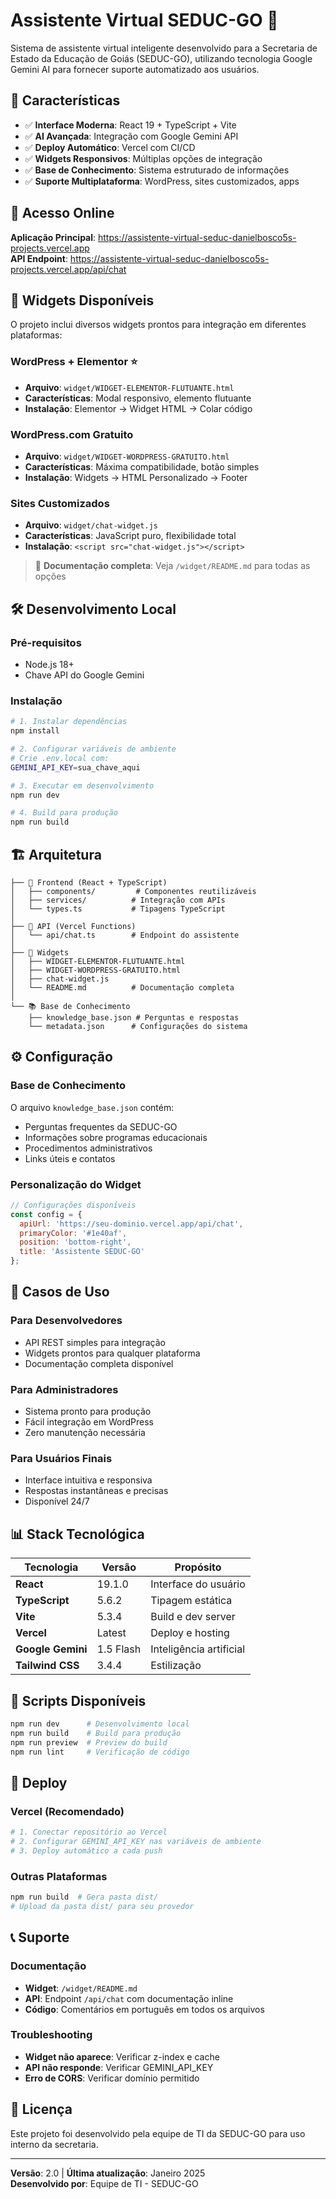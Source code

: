 # Assistente Virtual SEDUC-GO 🤖

Sistema de assistente virtual inteligente desenvolvido para a Secretaria de Estado da Educação de Goiás (SEDUC-GO), utilizando tecnologia Google Gemini AI para fornecer suporte automatizado aos usuários.

## 🌟 Características

- ✅ **Interface Moderna**: React 19 + TypeScript + Vite
- ✅ **AI Avançada**: Integração com Google Gemini API
- ✅ **Deploy Automático**: Vercel com CI/CD
- ✅ **Widgets Responsivos**: Múltiplas opções de integração
- ✅ **Base de Conhecimento**: Sistema estruturado de informações
- ✅ **Suporte Multiplataforma**: WordPress, sites customizados, apps

## 🚀 Acesso Online

**Aplicação Principal**: https://assistente-virtual-seduc-danielbosco5s-projects.vercel.app  
**API Endpoint**: https://assistente-virtual-seduc-danielbosco5s-projects.vercel.app/api/chat

## 📱 Widgets Disponíveis

O projeto inclui diversos widgets prontos para integração em diferentes plataformas:

### WordPress + Elementor ⭐
- **Arquivo**: `widget/WIDGET-ELEMENTOR-FLUTUANTE.html`
- **Características**: Modal responsivo, elemento flutuante
- **Instalação**: Elementor → Widget HTML → Colar código

### WordPress.com Gratuito
- **Arquivo**: `widget/WIDGET-WORDPRESS-GRATUITO.html`
- **Características**: Máxima compatibilidade, botão simples
- **Instalação**: Widgets → HTML Personalizado → Footer

### Sites Customizados
- **Arquivo**: `widget/chat-widget.js`
- **Características**: JavaScript puro, flexibilidade total
- **Instalação**: `<script src="chat-widget.js"></script>`

> 📂 **Documentação completa**: Veja `/widget/README.md` para todas as opções

## 🛠️ Desenvolvimento Local

### Pré-requisitos
- Node.js 18+
- Chave API do Google Gemini

### Instalação
```bash
# 1. Instalar dependências
npm install

# 2. Configurar variáveis de ambiente
# Crie .env.local com:
GEMINI_API_KEY=sua_chave_aqui

# 3. Executar em desenvolvimento
npm run dev

# 4. Build para produção
npm run build
```

## 🏗️ Arquitetura

```
├── 📱 Frontend (React + TypeScript)
│   ├── components/         # Componentes reutilizáveis
│   ├── services/          # Integração com APIs
│   └── types.ts           # Tipagens TypeScript
│
├── 🔌 API (Vercel Functions)
│   └── api/chat.ts        # Endpoint do assistente
│
├── 🎨 Widgets
│   ├── WIDGET-ELEMENTOR-FLUTUANTE.html
│   ├── WIDGET-WORDPRESS-GRATUITO.html
│   ├── chat-widget.js
│   └── README.md          # Documentação completa
│
└── 📚 Base de Conhecimento
    ├── knowledge_base.json # Perguntas e respostas
    └── metadata.json      # Configurações do sistema
```

## ⚙️ Configuração

### Base de Conhecimento
O arquivo `knowledge_base.json` contém:
- Perguntas frequentes da SEDUC-GO
- Informações sobre programas educacionais
- Procedimentos administrativos
- Links úteis e contatos

### Personalização do Widget
```javascript
// Configurações disponíveis
const config = {
  apiUrl: 'https://seu-dominio.vercel.app/api/chat',
  primaryColor: '#1e40af',
  position: 'bottom-right',
  title: 'Assistente SEDUC-GO'
};
```

## 🎯 Casos de Uso

### Para Desenvolvedores
- API REST simples para integração
- Widgets prontos para qualquer plataforma
- Documentação completa disponível

### Para Administradores
- Sistema pronto para produção
- Fácil integração em WordPress
- Zero manutenção necessária

### Para Usuários Finais
- Interface intuitiva e responsiva
- Respostas instantâneas e precisas
- Disponível 24/7

## 📊 Stack Tecnológica

| Tecnologia | Versão | Propósito |
|------------|--------|-----------|
| **React** | 19.1.0 | Interface do usuário |
| **TypeScript** | 5.6.2 | Tipagem estática |
| **Vite** | 5.3.4 | Build e dev server |
| **Vercel** | Latest | Deploy e hosting |
| **Google Gemini** | 1.5 Flash | Inteligência artificial |
| **Tailwind CSS** | 3.4.4 | Estilização |

## 🔧 Scripts Disponíveis

```bash
npm run dev      # Desenvolvimento local
npm run build    # Build para produção  
npm run preview  # Preview do build
npm run lint     # Verificação de código
```

## 🚀 Deploy

### Vercel (Recomendado)
```bash
# 1. Conectar repositório ao Vercel
# 2. Configurar GEMINI_API_KEY nas variáveis de ambiente
# 3. Deploy automático a cada push
```

### Outras Plataformas
```bash
npm run build  # Gera pasta dist/
# Upload da pasta dist/ para seu provedor
```

## 📞 Suporte

### Documentação
- **Widget**: `/widget/README.md`
- **API**: Endpoint `/api/chat` com documentação inline
- **Código**: Comentários em português em todos os arquivos

### Troubleshooting
- **Widget não aparece**: Verificar z-index e cache
- **API não responde**: Verificar GEMINI_API_KEY
- **Erro de CORS**: Verificar domínio permitido

## 📜 Licença

Este projeto foi desenvolvido pela equipe de TI da SEDUC-GO para uso interno da secretaria.

---

**Versão**: 2.0 | **Última atualização**: Janeiro 2025  
**Desenvolvido por**: Equipe de TI - SEDUC-GO
